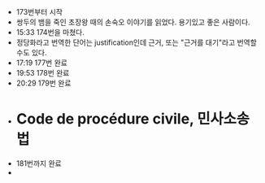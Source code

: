 - 173번부터 시작
- 쌍두의 뱀을 죽인 초장왕 때의 손숙오 이야기를 읽었다. 용기있고 좋은 사람이다.
- 15:33 174번을 마쳤다.
- 정당화라고 번역한 단어는 justification인데 근거, 또는 "근거를 대기"라고 번역할 수도 있다.
- 17:19 177번 완료
- 19:53 178번 완료
- 20:29 179번 완료
- # Code de procédure civile, 민사소송법
- 181번까지 완료
- 


